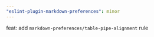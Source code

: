 ```yaml
---
"eslint-plugin-markdown-preferences": minor
---
```


feat: add `markdown-preferences/table-pipe-alignment` rule
